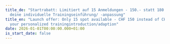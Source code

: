 ```yaml
---
title_de: "Startrabatt: Limitiert auf 15 Anmeldungen - 150.- statt 180.- für
  deine individuelle Trainingseinführung/ -anpassung"
title_en: "Launch offer: Only 15 spot available - CHF 150 instead of CHF 180 for
  your personalized trainingintroduction/adaption"
date: 2026-01-01T00:00:00.000+01:00
is_start_date: false
---
```

